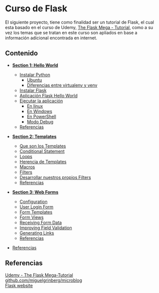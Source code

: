 # Curso de Flask

El siguiente proyecto, tiene como finalidad ser un tutorial de Flask, el cual esta basado en el curso de Udemy, [The Flask Mega - Tutorial](https://www.udemy.com/flask-mega-tutorial/learn/v4/content), como a su vez los temas que se tratan en este curso son apliados en base a información adicional encontrada en internet.  

## Contenido

* **[Section 1: Hello World](section_1_hello_world.md)**
    * [Instalar Python](section_1_hello_world.md#instalar-python)
        * [Ubuntu](section_1_hello_world.md#ubuntu)
        * [Diferencias entre virtualenv y venv](section_1_hello_world.md#diferencias-entre-virtualenv-y-venv)
    * [Instalar Flask](section_1_hello_world.md#instalar-flask)
    * [Aplicación Flask Hello World](section_1_hello_world.md#aplicacion-flask-hello-world)
    * [Ejecutar la aplicación](section_1_hello_world.md#ejecutar-la-aplicacion)
        * [En linux](section_1_hello_world.md#en-linux)
        * [En Windows](section_1_hello_world.md#en-windows)
        * [En PowerShell](section_1_hello_world.md#en-powershell)
        * [Modo Debug](section_1_hello_world.md#modo-debug)
    * [Referencias](section_1_hello_world.md#referencias)
* **[Section 2: Templates](section_2_templates.md)**   
    * [Que son los Templates](section_2_templates.md#que-son-los-templates)
    * [Conditional Statement](section_2_templates.md#conditional-statement)
    * [Loops](section_2_templates.md#loops)
    * [Herencia de Templates](section_2_templates.md#herencia-de-templates)
    * [Macros](section_2_templates.md#macros)
    * [Filters](section_2_templates.md#filters)
    * [Desarrollar nuestros propios Filters](section_2_templates.md#desarrollar-nuestros-propios-filters)
    * [Referencias](section_2_templates.md#referencias)
* **[Section 3: Web Forms](section_3_forms.md)**
    * [Configuration](section_3_forms.md#configuration)
    * [User Login Form](section_3_forms.md#user-login-form)
    * [Form Templates](section_3_forms.md#form-templates)
    * [Form Views](section_3_forms.md#form-views)
    * [Receiving Form Data](section_3_forms.md#receiving-form-data)
    * [Improving Field Validation](section_3_forms.md#improving-field-validation)
    * [Generating Links](section_3_forms.md#generating-links)
    * [Referencias](section_3_forms.md#referencias)

* [Referencias](#referencias)


## Referencias

[Udemy - The Flask Mega-Tutorial](https://www.udemy.com/flask-mega-tutorial/learn/v4/content)  
[github.com/miguelgrinberg/microblog](https://github.com/miguelgrinberg/microblog)  
[Flask website](http://flask.pocoo.org/)
